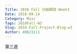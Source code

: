 ```yaml
---
Title: 2018 Fall 分組網誌-Week3
Date: 2018-09-14 
Category: Misc
Tags: 2018Fall-W3
Slug: 2018-Fall-Project-Blog-w3
Author: 40623111
---
```


第三週

<!-- PELICAN_END_SUMMARY -->